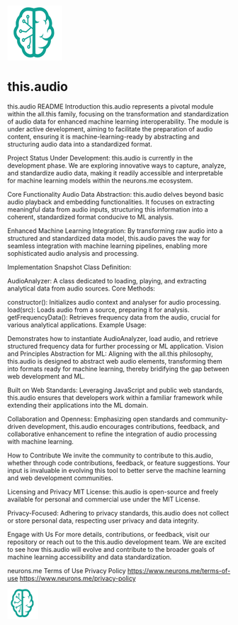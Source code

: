<img src="./_._.svg" alt="SVG Image" width="123" height="123" style="width123px; height:123px;">

# this.audio

this.audio README
Introduction
this.audio represents a pivotal module within the all.this family, focusing on the transformation and standardization of audio data for enhanced machine learning interoperability. The module is under active development, aiming to facilitate the preparation of audio content, ensuring it is machine-learning-ready by abstracting and structuring audio data into a standardized format.

Project Status
Under Development: this.audio is currently in the development phase. We are exploring innovative ways to capture, analyze, and standardize audio data, making it readily accessible and interpretable for machine learning models within the neurons.me ecosystem.

Core Functionality
Audio Data Abstraction: this.audio delves beyond basic audio playback and embedding functionalities. It focuses on extracting meaningful data from audio inputs, structuring this information into a coherent, standardized format conducive to ML analysis.

Enhanced Machine Learning Integration: By transforming raw audio into a structured and standardized data model, this.audio paves the way for seamless integration with machine learning pipelines, enabling more sophisticated audio analysis and processing.

Implementation Snapshot
Class Definition:

AudioAnalyzer: A class dedicated to loading, playing, and extracting analytical data from audio sources.
Core Methods:

constructor(): Initializes audio context and analyser for audio processing.
load(src): Loads audio from a source, preparing it for analysis.
getFrequencyData(): Retrieves frequency data from the audio, crucial for various analytical applications.
Example Usage:

Demonstrates how to instantiate AudioAnalyzer, load audio, and retrieve structured frequency data for further processing or ML application.
Vision and Principles
Abstraction for ML: Aligning with the all.this philosophy, this.audio is designed to abstract web audio elements, transforming them into formats ready for machine learning, thereby bridifying the gap between web development and ML.

Built on Web Standards: Leveraging JavaScript and public web standards, this.audio ensures that developers work within a familiar framework while extending their applications into the ML domain.

Collaboration and Openness: Emphasizing open standards and community-driven development, this.audio encourages contributions, feedback, and collaborative enhancement to refine the integration of audio processing with machine learning.

How to Contribute
We invite the community to contribute to this.audio, whether through code contributions, feedback, or feature suggestions. Your input is invaluable in evolving this tool to better serve the machine learning and web development communities.

Licensing and Privacy
MIT License: this.audio is open-source and freely available for personal and commercial use under the MIT License.

Privacy-Focused: Adhering to privacy standards, this.audio does not collect or store personal data, respecting user privacy and data integrity.

Engage with Us
For more details, contributions, or feedback, visit our repository or reach out to the this.audio development team. We are excited to see how this.audio will evolve and contribute to the broader goals of machine learning accessibility and data standardization.

neurons.me
Terms of Use
Privacy Policy
https://www.neurons.me/terms-of-use
https://www.neurons.me/privacy-policy

<img src="./_._.svg" alt="SVG Image" width="69" height="69" style="width69px; height:69px;">
